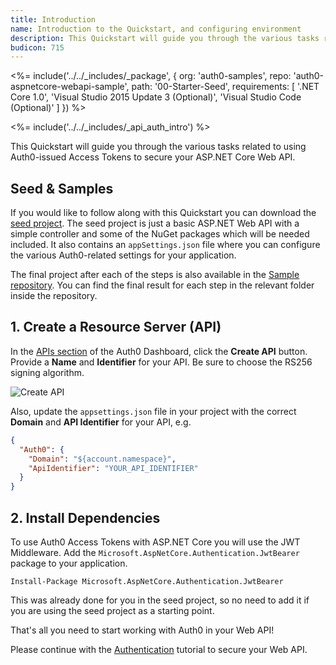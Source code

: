 ```yaml
---
title: Introduction
name: Introduction to the Quickstart, and configuring environment
description: This Quickstart will guide you through the various tasks related to using Auth0-issued JSON Web Tokens to secure your ASP.NET Core Web API.
budicon: 715
---
```


<%= include('../../_includes/_package', {
  org: 'auth0-samples',
  repo: 'auth0-aspnetcore-webapi-sample',
  path: '00-Starter-Seed',
  requirements: [
    '.NET Core 1.0',
    'Visual Studio 2015 Update 3 (Optional)',
    'Visual Studio Code (Optional)'
  ]
}) %>

<%= include('../../_includes/_api_auth_intro') %>

This Quickstart will guide you through the various tasks related to using Auth0-issued Access Tokens to secure your ASP.NET Core Web API.

## Seed & Samples

If you would like to follow along with this Quickstart you can download the [seed project](https://github.com/auth0-samples/auth0-aspnetcore-webapi-sample/tree/master/00-Starter-Seed). The seed project is just a basic ASP.NET Web API with a simple controller and some of the NuGet packages which will be needed included. It also contains an `appSettings.json` file where you can configure the various Auth0-related settings for your application.

The final project after each of the steps is also available in the [Sample repository](https://github.com/auth0-samples/auth0-aspnetcore-webapi-sample). You can find the final result for each step in the relevant folder inside the repository.

## 1. Create a Resource Server (API)

In the [APIs section](${manage_url}/#/apis) of the Auth0 Dashboard, click the **Create API** button. Provide a **Name** and **Identifier** for your API. Be sure to choose the RS256 signing algorithm.

![Create API](/media/articles/server-apis/aspnet-core-webapi/create-api-rs256.png)

Also, update the `appsettings.json` file in your project with the correct **Domain** and **API Identifier** for your API, e.g.

```json
{
  "Auth0": {
    "Domain": "${account.namespace}",
    "ApiIdentifier": "YOUR_API_IDENTIFIER"
  }
}
```

## 2. Install Dependencies

To use Auth0 Access Tokens with ASP.NET Core you will use the JWT Middleware. Add the `Microsoft.AspNetCore.Authentication.JwtBearer` package to your application.

```text
Install-Package Microsoft.AspNetCore.Authentication.JwtBearer
```

This was already done for you in the seed project, so no need to add it if you are using the seed project as a starting point.

That's all you need to start working with Auth0 in your Web API!

Please continue with the [Authentication](/quickstart/backend/aspnet-core-webapi/01-authentication) tutorial to secure your Web API.
